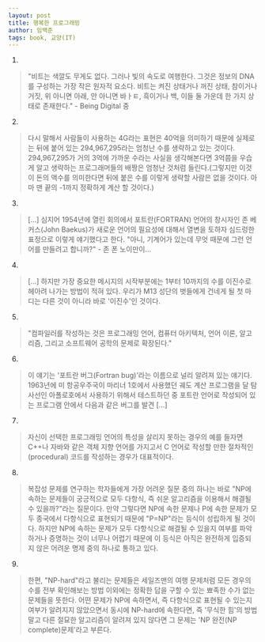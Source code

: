 ```yaml
---
layout: post
title: 행복한 프로그래밍
author: 임백준
tags: book, 교양(IT)
---
```


1. 
> "비트는 색깔도 무게도 없다. 그러나 빛의 속도로 여행한다. 그것은 정보의 DNA를 구성하는 가장 작은 원자적 요소다. 비트는 켜진 상태거나 꺼진 상태, 참이거나 거짓, 위 아니면 아래, 안 아니면 바ㅏㅌ, 흑이거나 백, 이들 둘 가운데 한 가지 상태로 존재한다." - Being Digital 중

2. 
> 다시 말해서 사람들이 사용하는 4G라는 표현은 40억을 의미하기 때문에 실제로는 뒤에 붙어 있는 294,967,295라는 엄청난 수를 생략하고 있는 것이다.  294,967,295가 거의 3억에 가까운 수라는 사실을 생각해본다면 3억쯤을 우습게 알고 생략하는 프로그래머들의 배짱은 엄청난 것처럼 들린다.(그렇지만 이것이 돈의 액수를 의미한다면 뒤에 붙은 수를 이렇게 생략할 사람은 없을 것이다. 아마 맨 끝의 -1까지 정확하게 계산 할 것이다.)

3. 
> [...] 심지어 1954년에 열린 회의에서 포트란(FORTRAN) 언어의 창시자인 존 베커스(John Baekus)가 새로운 언어의 필요성에 대해서 열변을 토하자 심드렁한 표정으로 이렇게 얘기했다고 한다. "아니, 기계어가 있는데 무엇 때문에 그런 언어를 만들려고 합니까?" - 존 폰 노이만이...

4. 
> [...] 하지만 가장 중요한 메시지의 시작부분에는 1부터 10까지의 수를 이진수로 헤아려 나가는 방법이 적혀 있다. 우리가 M13 성단의 벗들에게 건네게 될 첫 마디는 다른 것이 아니라 바로 '이진수'인 것이다.

5. 
> "컴파일러를 작성하는 것은 프로그래밍 언어, 컴퓨터 아키텍처, 언어 이론, 알고리즘, 그리고 소프트웨어 공학의 문제로 확장된다."

6. 
> 이 얘기는 '포트란 버그(Fortran bug)'라는 이름으로 널리 알려져 있는 얘기다. 1963년에 미 항공우주국이 마리너 1호에서 사용했던 궤도 계산 프로그램을 달 탐사선인 아폴로호에서 사용하기 위해서 테스트하던 중 포트란 언어로 작성되어 있는 프로그램 안에서 다음과 같은 버그를 발견 [...]

7. 
> 자신이 선택한 프로그래밍 언어의 특성을 살리지 못하는 경우의 예를 들자면 C++나 자바와 같은 객체 지향 언어를 가지고서 C 언어로 작성할 만한 절차적인(procedural) 코드를 작성하는 경우가 대표적이다.

8. 
> 복잡성 문제를 연구하는 학자들에게 가장 어려운 질문 중의 하나는 바로 "NP에 속하는 문제들이 궁긍적으로 모두 다항식, 즉 쉬운 알고리즘을 이용해서 해결될 수 있을까?"라는 질문이다. 만약 그렇다면 NP에 속한 문제나 P에 속한 문제가 모두 종국에서 다항식으로 표현되기 때문에 "P=NP"라는 등식이 성립하게 될 것이다. 하지만 NP에 속하는 문제가 모두 다항식으로 해결될 수 있을지 여부를 파악하거나 증명하는 것이 너무나 어렵기 때문에 이 등식은 아직은 완전하게 입증되지 않은 어려운 명제 중의 하나로 통하고 있다.

9. 
> 한편, "NP-hard"라고 불리는 문제들은 세일즈맨의 여행 문제처럼 모든 경우의 수를 전부 확인해보는 방법 이외에는 정확한 답을 구할 수 있는 뾰족한 수가 없는 문제들을 뜻한다. 어떤 문제가 NP에 속하면서, 즉 다항식으로 표현될 수 있는지 여부가 알려지지 않았으면서 동시에 NP-hard에 속한다면, 즉 '무식한 힘'의 방법말고 다른 절묘한 알고리즘이 알려져 있지 않다면 그 문제는 'NP 완전(NP complete)문제'라고 부른다.
